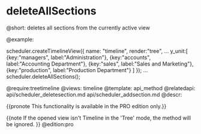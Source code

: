deleteAllSections
=============

@short: deletes all sections from  the currently active view 

@example:

scheduler.createTimelineView({
    name:   "timeline",
    render:"tree",
    ...
    y_unit:[
        {key:"managers",    label:"Administration"},
        {key:"accounts",    label:"Accounting Department"},
        {key:"sales",       label:"Sales and Marketing"},
        {key:"production",  label:"Production Department"}
    ]
});
...
scheduler.deleteAllSections();

@require:treetimeline
@views: timeline
@template:	api_method
@relatedapi:
    api/scheduler_deletesection.md
    api/scheduler_addsection.md
@descr:

{{pronote This functionality is available in the PRO edition only.}}

{{note
If the opened view isn't Timeline in the 'Tree' mode, the method will be ignored.
}}
@edition:pro